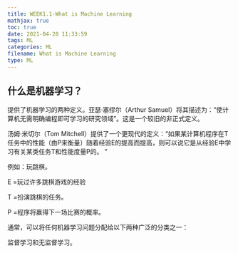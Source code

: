 ```yaml
---
title: WEEK1.1-What is Machine Learning
mathjax: true
toc: true
date: 2021-04-28 11:33:59
tags: ML
categories: ML
filename: What is Machine Learning
type: ML
---
```


## 什么是机器学习？

提供了机器学习的两种定义。亚瑟·塞缪尔（Arthur Samuel）将其描述为：“使计算机无需明确编程即可学习的研究领域”。这是一个较旧的非正式定义。

汤姆·米切尔（Tom Mitchell）提供了一个更现代的定义：“如果某计算机程序在T任务中的性能（由P来衡量）随着经验E的提高而提高，则可以说它是从经验E中学习有关某类任务T和性能度量P的。 ”

例如：玩跳棋。<!--more -->

E =玩过许多跳棋游戏的经验

T =扮演跳棋的任务。

P =程序将赢得下一场比赛的概率。

通常，可以将任何机器学习问题分配给以下两种广泛的分类之一：

监督学习和无监督学习。